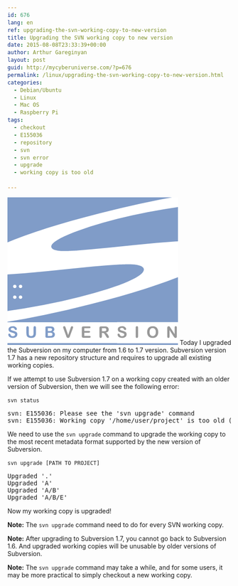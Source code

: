 ```yaml
---
id: 676
lang: en
ref: upgrading-the-svn-working-copy-to-new-version
title: Upgrading the SVN working copy to new version
date: 2015-08-08T23:33:39+00:00
author: Arthur Gareginyan
layout: post
guid: http://mycyberuniverse.com/?p=676
permalink: /linux/upgrading-the-svn-working-copy-to-new-version.html
categories:
  - Debian/Ubuntu
  - Linux
  - Mac OS
  - Raspberry Pi
tags:
  - checkout
  - E155036
  - repository
  - svn
  - svn error
  - upgrade
  - working copy is too old

---
```


![thumb](/images/SubVersion.png)
Today I upgraded the Subversion on my computer from 1.6 to 1.7 version. Subversion version 1.7 has a new repository structure and requires to upgrade all existing working copies.


If we attempt to use Subversion 1.7 on a working copy created with an older version of Subversion, then we will see the following error:

```
svn status
```

<pre>
svn: E155036: Please see the 'svn upgrade' command
svn: E155036: Working copy '/home/user/project' is too old (format 10, created by Subversion 1.6)
</pre>

We need to use the `svn upgrade` command to upgrade the working copy to the most recent metadata format supported by the new version of Subversion.

```
svn upgrade [PATH TO PROJECT]
```

<pre>
Upgraded '.'
Upgraded 'A'
Upgraded 'A/B'
Upgraded 'A/B/E'
</pre>

Now my working copy is upgraded!

**Note:** The `svn upgrade` command need to do for every SVN working copy.

**Note:** After upgrading to Subversion 1.7, you cannot go back to Subversion 1.6. And upgraded working copies will be unusable by older versions of Subversion.

**Note:** The `svn upgrade` command may take a while, and for some users, it may be more practical to simply checkout a new working copy.
